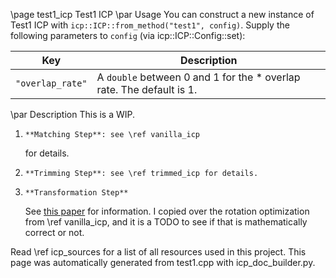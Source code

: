 \page test1_icp Test1 ICP
\par Usage
You can construct a new instance of Test1 ICP with `icp::ICP::from_method("test1", config)`. Supply the following parameters to `config` (via icp::ICP::Config::set):

Key | Description
--- | ---
`"overlap_rate"` | A `double` between 0 and 1 for the                  * overlap rate. The default is 1. 

\par Description
This is a WIP.

1.     **Matching Step**: see \ref vanilla_icp
    for details.

2.     **Trimming Step**: see \ref trimmed_icp for details.

3.     **Transformation Step**
    
    See [this paper](icp.pdf) for information. I copied over the
    rotation optimization from \ref vanilla_icp, and it is a TODO to
    see if that is mathematically correct or not.


Read \ref icp_sources for a list of all resources used in this project.
This page was automatically generated from test1.cpp with icp_doc_builder.py.